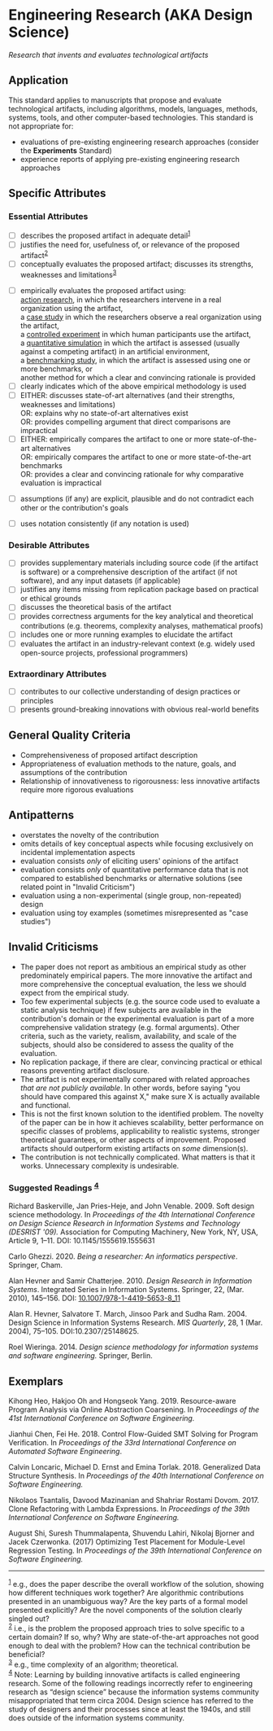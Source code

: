 # Engineering Research (AKA Design Science) 
<standard name="Engineering Methods">


*<desc>Research that invents and evaluates technological artifacts</desc>*


## Application 

This standard applies to manuscripts that propose and evaluate
technological artifacts, including algorithms, models, languages,
methods, systems, tools, and other computer-based technologies. This
standard is not appropriate for:

-   evaluations of pre-existing engineering research approaches
    (consider the **Experiments** Standard)
-   experience reports of applying pre-existing engineering research
    approaches

## Specific Attributes

### Essential Attributes
<checklist name="Essential">

<intro>

- [ ]   describes the proposed artifact in adequate detail<sup>[1](#myfootnote1)</sup>
- [ ]   justifies the need for, usefulness of, or relevance of the proposed artifact<sup>[2](#myfootnote2)</sup>
- [ ]   conceptually evaluates the proposed artifact; discusses its strengths, weaknesses and limitations<sup>[3](#myfootnote3)</sup>

<method>

- [ ]   empirically evaluates the proposed artifact using:  
  [action research](https://github.com/acmsigsoft/EmpiricalStandards/blob/master/docs/ActionResearch.md), in which the researchers intervene in a real organization using the artifact,  
  a [case study](https://github.com/acmsigsoft/EmpiricalStandards/blob/master/docs/CaseStudy.md) in which the researchers observe a real organization using the artifact,  
  a [controlled experiment](https://github.com/acmsigsoft/EmpiricalStandards/blob/master/docs/Experiments.md) in which human participants use the artifact,  
  a [quantitative simulation](https://github.com/acmsigsoft/EmpiricalStandards/blob/master/docs/QuantitativeSimulation.md) in which the artifact is assessed (usually against a competing artifact) in an artificial environment,  
  a [benchmarking study](https://github.com/acmsigsoft/EmpiricalStandards/edit/master/docs/Benchmarking.md), in which the artifact is assessed using one or more benchmarks, or  
  another method for which a clear and convincing rationale is provided
- [ ]   clearly indicates which of the above empirical methodology is used
- [ ]   EITHER: discusses state-of-art alternatives (and their strengths, weaknesses and limitations)   
    OR: explains why no state-of-art alternatives exist   
    OR: provides compelling argument that direct comparisons are impractical
- [ ]   EITHER: empirically compares the artifact to one or more state-of-the-art alternatives   
    OR: empirically compares the artifact to one or more state-of-the-art benchmarks  
    OR: provides a clear and convincing rationale for why comparative evaluation is impractical

<results>


<discussion>


<other>
	
- [ ]   assumptions (if any) are explicit, plausible and do not contradict each other or the contribution's goals
- [ ]   uses notation consistently (if any notation is used)
	

</checklist>
    
### Desirable Attributes
<checklist name="Desirable">

- [ ]   provides supplementary materials including source code (if the artifact is software) or a comprehensive description of the artifact (if not software), and any input datasets (if applicable)
- [ ]   justifies any items missing from replication package based on practical or ethical grounds
- [ ]   discusses the theoretical basis of the artifact
- [ ]   provides correctness arguments for the key analytical and theoretical contributions (e.g. theorems, complexity analyses, mathematical proofs)
- [ ]   includes one or more running examples to elucidate the artifact
- [ ]   evaluates the artifact in an industry-relevant context (e.g. widely used open-source projects, professional programmers)	

</checklist>
    
### Extraordinary Attributes
<checklist name="Extraordinary">

- [ ]   contributes to our collective understanding of design practices or principles
- [ ]   presents ground-breaking innovations with obvious real-world benefits
</checklist>
    
## General Quality Criteria 

-   Comprehensiveness of proposed artifact description
-   Appropriateness of evaluation methods to the nature, goals, and
    assumptions of the contribution
-   Relationship of innovativeness to rigorousness: less innovative
    artifacts require more rigorous evaluations

## Antipatterns

-   overstates the novelty of the contribution
-   omits details of key conceptual aspects while focusing exclusively
    on incidental implementation aspects
-   evaluation consists *only* of eliciting users' opinions of the
    artifact
-   evaluation consists *only* of quantitative performance data that is
    not compared to established benchmarks or alternative solutions (see
    related point in "Invalid Criticism")
-   evaluation using a non-experimental (single group, non-repeated) design
-   evaluation using toy examples (sometimes misrepresented as "case studies")

## Invalid Criticisms

-   The paper does not report as ambitious an empirical study as other
    predominately empirical papers. The more innovative the artifact and
    more comprehensive the conceptual evaluation, the less we should
    expect from the empirical study.
-   Too few experimental subjects (e.g. the source code used to evaluate
    a static analysis technique) if few subjects are available in the
    contribution's domain or the experimental evaluation is part of a
    more comprehensive validation strategy (e.g. formal arguments).
    Other criteria, such as the variety, realism, availability, and
    scale of the subjects, should also be considered to assess the
    quality of the evaluation.
-   No replication package, if there are clear, convincing practical or
    ethical reasons preventing artifact disclosure.
-   The artifact is not experimentally compared with related approaches
    *that are not publicly available*. In other words, before saying
    "you should have compared this against X," make sure X is actually
    available and functional.
-   This is not the first known solution to the identified problem. The
    novelty of the paper can be in how it achieves scalability, better
    performance on specific classes of problems, applicability to
    realistic systems, stronger theoretical guarantees, or other aspects
    of improvement. Proposed artifacts should outperform existing
    artifacts on *some* dimension(s).
-   The contribution is not technically complicated. What matters is
    that it works. Unnecessary complexity is undesirable.

### Suggested Readings <sup>[4](#myfootnote4)</sup>

Richard Baskerville, Jan Pries-Heje, and John Venable. 2009. Soft design
science methodology. In *Proceedings of the 4th International Conference
on Design Science Research in Information Systems and Technology
(DESRIST '09).* Association for Computing Machinery, New York, NY, USA,
Article 9, 1–11. DOI: 10.1145/1555619.1555631

Carlo Ghezzi. 2020. *Being a researcher: An informatics perspective*.
Springer, Cham.

Alan Hevner and Samir Chatterjee. 2010. *Design Research in Information
Systems*. Integrated Series in Information Systems. Springer, 22, (Mar.
2010), 145–156. DOI:
[10.1007/978-1-4419-5653-8_11](https://doi.org/10.1007/978-1-4419-5653-8_11)

Alan R. Hevner, Salvatore T. March, Jinsoo Park and Sudha Ram. 2004.
Design Science in Information Systems Research. *MIS Quarterly*, 28, 1
(Mar. 2004), 75–105. DOI:10.2307/25148625.

Roel Wieringa. 2014. *Design science methodology for information systems
and software engineering.* Springer, Berlin.

## Exemplars

Kihong Heo, Hakjoo Oh and Hongseok Yang. 2019. Resource-aware Program
Analysis via Online Abstraction Coarsening. In *Proceedings of the 41st
International Conference on Software Engineering.*

Jianhui Chen, Fei He. 2018. Control Flow-Guided SMT Solving for Program
Verification. In *Proceedings of the 33rd International Conference on
Automated Software Engineering*.

Calvin Loncaric, Michael D. Ernst and Emina Torlak. 2018. Generalized
Data Structure Synthesis. In *Proceedings of the 40th International
Conference on Software Engineering.*

Nikolaos Tsantalis, Davood Mazinanian and Shahriar Rostami Dovom. 2017.
Clone Refactoring with Lambda Expressions. In *Proceedings of the 39th
International Conference on Software Engineering.*

August Shi, Suresh Thummalapenta, Shuvendu Lahiri, Nikolaj Bjorner and
Jacek Czerwonka. (2017) Optimizing Test Placement for Module-Level
Regression Testing. In *Proceedings of the 39th International Conference
on Software Engineering.*

---
<footnote><sup>[1](#myfootnote1)</sup> e.g., does the paper describe the overall workflow of the solution, showing how different techniques work together? Are algorithmic contributions presented in an unambiguous way? Are the key parts of a formal model presented explicitly? Are the novel components of the solution clearly singled out?</footnote><br>
<footnote><sup>[2](#myfootnote2)</sup> i.e., is the problem the proposed approach tries to solve specific to a certain domain? If so, why? Why are state-of-the-art approaches not good enough to deal with the problem? How can the technical contribution be beneficial?</footnote><br>
<footnote><sup>[3](#myfootnote3)</sup> e.g., time complexity of an algorithm; theoretical.</footnote><br>
<footnote><sup>[4](#myfootnote4)</sup> Note: Learning by building innovative artifacts is called engineering research. Some of the following readings incorrectly refer to engineering research as “design science” because the information systems community misappropriated that term circa 2004. Design science has referred to the study of designers and their processes since at least the 1940s, and still does outside of the information systems community.</footnote><br>
</standard>
